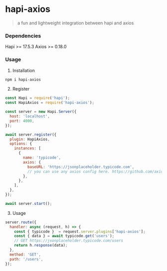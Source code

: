 # hapi-axios

> a fun and lightweight integration between hapi and axios

### Dependencies

Hapi >= 17.5.3
Axios >= 0.18.0

### Usage

1. Installation

```bash
npm i hapi-axios
```

2. Register

```js
const Hapi = require('hapi');
const HapiAxios = require('hapi-axios');

const server = new Hapi.Server({
  host: 'localhost',
  port: 4000,
});

await server.register({
  plugin: HapiAxios,
  options: {
    instances: [
      {
        name: 'typicode',
        axios: {
          baseURL: 'https://jsonplaceholder.typicode.com',
          // you can use any axios config here. https://github.com/axios/axios#creating-an-instance
        },
      },
    ],
  },
});

await server.start();
```

3. Usage

```js
server.route({
  handler: async (request, h) => {
    const { typicode }  = request.server.plugins['hapi-axios'];
    const { data } = await typicode.get('users');
    // GET https://jsonplaceholder.typicode.com/users
    return h.response(data);
  },
  method: 'GET',
  path: '/users',
});
```


